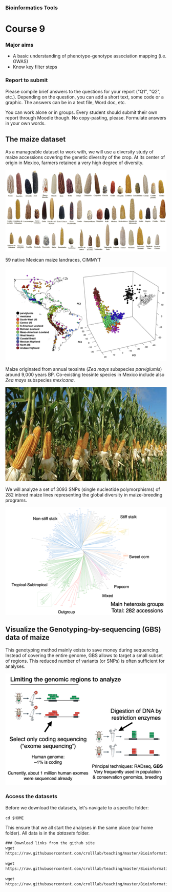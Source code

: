 ### Bioinformatics Tools

# Course 9

### Major aims  
- A basic understanding of phenotype-genotype association mapping (i.e. GWAS)
- Know key filter steps

### Report to submit

Please compile brief answers to the questions for your report ("Q1", "Q2", etc.). Depending on the question, you can add a short text, some code or a graphic. The answers can be in a text file, Word doc, etc.

You can work alone or in groups. Every student should submit their own report through Moodle though. No copy-pasting, please. Formulate answers in your own words.

## The maize dataset

As a manageable dataset to work with, we will use a diversity study of maize accessions covering the genetic diversity of the crop. At its center of origin in Mexico, farmers retained a very high degree of diversity.

![](./images/maize.png)  

59 native Mexican maize landraces, CIMMYT

![](./images/gendiv.png)  

Maize originated from annual teosinte (_Zea mays_ subspecies _parviglumis_) around 9,000 years BP. Co-existing teosinte species in Mexico include also _Zea mays_ subspecies _mexicana_.

![](./images/field.png)  

We will analyze a set of 3093 SNPs (single nucleotide polymorphisms) of 282 inbred maize lines representing the global diversity in maize-breeding programs.

![](./images/pca.png)  

## Visualize the Genotyping-by-sequencing (GBS) data of maize

This genotyping method mainly exists to save money during sequencing. Instead of covering the entire genome, GBS allows to target a small subset of regions. This reduced number of variants (or SNPs) is often sufficient for analyses.

![](./images/gbs.png)  

### Access the datasets

Before we download the datasets, let's navigate to a specific folder:

`cd $HOME`

This ensure that we all start the analyses in the same place (our home folder). All data is in the *datasets* folder.

```
### Download links from the github site
wget https://raw.githubusercontent.com/crolllab/teaching/master/Bioinformatics_Tools/Course_9_GWAS/datasets/MaizeDivPanel_282_genotypes_GBS.hmp.txt

wget https://raw.githubusercontent.com/crolllab/teaching/master/Bioinformatics_Tools/Course_9_GWAS/datasets/MaizeDivPanel_282_genotypes_INFO.txt

wget https://raw.githubusercontent.com/crolllab/teaching/master/Bioinformatics_Tools/Course_9_GWAS/datasets/MaizeDivPanel_282_phenotypes_33traits.txt
```
